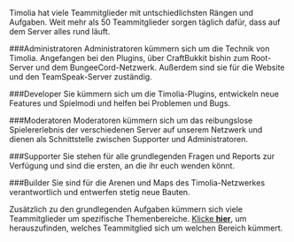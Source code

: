 Timolia hat viele Teammitglieder mit untschiedlichsten Rängen und Aufgaben. Weit mehr als 50 Teammitglieder sorgen täglich dafür, dass auf dem
Server alles rund läuft.

###Administratoren
Administratoren kümmern sich um die Technik von Timolia. Angefangen bei den Plugins, über CraftBukkit bishin zum Root-Server und dem
BungeeCord-Netzwerk. Außerdem sind sie für die Website und den TeamSpeak-Server zuständig.

###Developer
Sie kümmern sich um die Timolia-Plugins, entwickeln neue Features und Spielmodi und helfen bei Problemen und Bugs.

###Moderatoren
Moderatoren kümmern sich um das reibungslose Spielererlebnis der verschiedenen Server auf unserem Netzwerk und dienen als Schnittstelle zwischen 
Supporter und Administratoren.

###Supporter
Sie stehen für alle grundlegenden Fragen und Reports zur Verfügung und sind die ersten, an die ihr euch wenden könnt.

###Builder
Sie sind für die Arenen und Maps des Timolia-Netzwerkes verantwortlich und entwerfen stetig neue Bauten.

Zusätzlich zu den grundlegenden Aufgaben kümmern sich viele Teammitglieder um spezifische Themenbereiche. [Klicke <strong>hier</strong>](team.md),
um herauszufinden, welches Teammitglied sich um welchen Bereich kümmert.